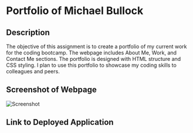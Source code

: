 # Portfolio of Michael Bullock

## Description

The objective of this assignment is to create a portfolio of my current work for the coding bootcamp. The webpage includes About Me, Work, and Contact Me sections. The portfolio is designed with HTML structure and CSS styling. I plan to use this portfolio to showcase my coding skills to colleagues and peers. 

## Screenshot of Webpage

![Screenshot](https://github.com/mbullock710/challenge2/assets/148500556/82debd8b-147f-41f9-841f-3e16f3d1daf7)

## Link to Deployed Application
